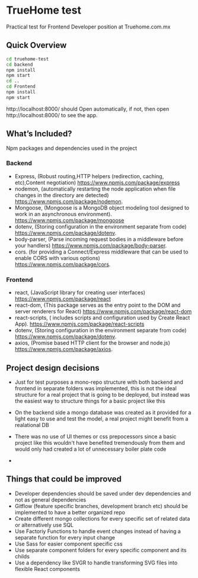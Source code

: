 # TrueHome test
Practical test for Frontend Developer position at Truehome.com.mx
## Quick Overview

```sh
cd truehome-test
cd backend
npm install 
npm start
cd ..
cd Frontend
npm install 
npm start
```
http://localhost:8000/ should Open automatically, if not, then open http://localhost:8000/ to see the app.

## What’s Included?

Npm packages and dependencies used in the project

### Backend

- Express, (Robust routing,HTTP helpers (redirection, caching, etc),Content negotiation) https://www.npmjs.com/package/express
- nodemon, (automatically restarting the node application when file changes in the directory are detected) https://www.npmjs.com/package/nodemon.
- Mongoose, (Mongoose is a MongoDB object modeling tool designed to work in an asynchronous environment). https://www.npmjs.com/package/mongoose
- dotenv, (Storing configuration in the environment separate from code) https://www.npmjs.com/package/dotenv.
- body-parser, (Parse incoming request bodies in a middleware before your handlers) https://www.npmjs.com/package/body-parser.
- cors. (for providing a Connect/Express middleware that can be used to enable CORS with various options) https://www.npmjs.com/package/cors.

### Frontend

- react, (JavaScript library for creating user interfaces) https://www.npmjs.com/package/react
- react-dom, (This package serves as the entry point to the DOM and server renderers for React) https://www.npmjs.com/package/react-dom
- react-scripts, ( includes scripts and configuration used by Create React App). https://www.npmjs.com/package/react-scripts
- dotenv, (Storing configuration in the environment separate from code) https://www.npmjs.com/package/dotenv.
- axios, (Promise based HTTP client for the browser and node.js) https://www.npmjs.com/package/axios.

## Project design decisions

- Just for test purposes a mono-repo structure with both backend and frontend in separate folders was implemented, this is not the ideal structure for a real project that is going to be deployed, but instead was the easiest way to structure things for a basic project like this

- On the backend side a mongo database was created as it provided for a light easy to use and test the model, a real project might benefit from a realational DB

- There was no use of UI themes or css prepocessors since a basic project like this wouldn't have benefited tremendously from them and would only had created a lot of unnecessary boiler plate code

-

## Things that could be improved

- Developer dependencies should be saved under dev dependencies and not as general dependencies
- Gitflow (feature specific branches, development branch etc) should be implemented to have a better organized repo
- Create different mongo collections for every specific set of related data or alternatively use SQL
- Use Factoriy Functions to handle event changes instead of having a separate function for every input change
- Use Sass for easier component specific css
- Use separate component folders for every specific component and its childs
- Use a dependency like SVGR to handle transforming SVG files into flexible React components